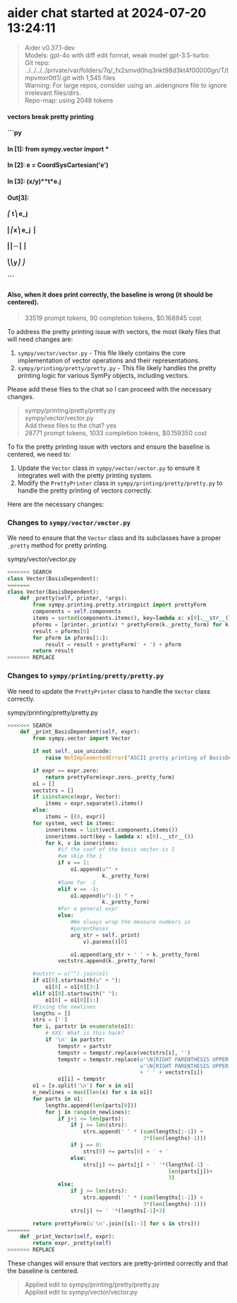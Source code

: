 
# aider chat started at 2024-07-20 13:24:11

> Aider v0.37.1-dev  
> Models: gpt-4o with diff edit format, weak model gpt-3.5-turbo  
> Git repo: ../../../../private/var/folders/7q/_fx2smvd0hq3nkt98d3kt4f00000gn/T/tmpvmxr0tt1/.git with 1,545 files  
> Warning: For large repos, consider using an .aiderignore file to ignore irrelevant files/dirs.  
> Repo-map: using 2048 tokens  

#### vectors break pretty printing  
#### ```py  
#### In [1]: from sympy.vector import *  
####   
#### In [2]: e = CoordSysCartesian('e')  
####   
#### In [3]: (x/y)**t*e.j  
#### Out[3]:  
#### ⎛   t⎞ e_j  
#### ⎜⎛x⎞ e_j ⎟  
#### ⎜⎜─⎟ ⎟  
#### ⎝⎝y⎠ ⎠  
#### ```  
####   
#### Also, when it does print correctly, the baseline is wrong (it should be centered).  
> 33519 prompt tokens, 90 completion tokens, $0.168945 cost  

To address the pretty printing issue with vectors, the most likely files that will need changes are:

1. `sympy/vector/vector.py` - This file likely contains the core implementation of vector operations and their representations.
2. `sympy/printing/pretty/pretty.py` - This file likely handles the pretty printing logic for various SymPy objects, including vectors.

Please add these files to the chat so I can proceed with the necessary changes.

> sympy/printing/pretty/pretty.py  
> sympy/vector/vector.py  
> Add these files to the chat? yes  
> 28771 prompt tokens, 1033 completion tokens, $0.159350 cost  

To fix the pretty printing issue with vectors and ensure the baseline is centered, we need to:

1. Update the `Vector` class in `sympy/vector/vector.py` to ensure it integrates well with the pretty printing system.
2. Modify the `PrettyPrinter` class in `sympy/printing/pretty/pretty.py` to handle the pretty printing of vectors correctly.

Here are the necessary changes:

### Changes to `sympy/vector/vector.py`

We need to ensure that the `Vector` class and its subclasses have a proper `_pretty` method for pretty printing.

sympy/vector/vector.py
```python
<<<<<<< SEARCH
class Vector(BasisDependent):
=======
class Vector(BasisDependent):
    def _pretty(self, printer, *args):
        from sympy.printing.pretty.stringpict import prettyForm
        components = self.components
        items = sorted(components.items(), key=lambda x: x[0].__str__())
        pforms = [printer._print(v) * prettyForm(k._pretty_form) for k, v in items]
        result = pforms[0]
        for pform in pforms[1:]:
            result = result + prettyForm(' + ') + pform
        return result
>>>>>>> REPLACE
```

### Changes to `sympy/printing/pretty/pretty.py`

We need to update the `PrettyPrinter` class to handle the `Vector` class correctly.

sympy/printing/pretty/pretty.py
```python
<<<<<<< SEARCH
    def _print_BasisDependent(self, expr):
        from sympy.vector import Vector

        if not self._use_unicode:
            raise NotImplementedError("ASCII pretty printing of BasisDependent is not implemented")

        if expr == expr.zero:
            return prettyForm(expr.zero._pretty_form)
        o1 = []
        vectstrs = []
        if isinstance(expr, Vector):
            items = expr.separate().items()
        else:
            items = [(0, expr)]
        for system, vect in items:
            inneritems = list(vect.components.items())
            inneritems.sort(key = lambda x: x[0].__str__())
            for k, v in inneritems:
                #if the coef of the basis vector is 1
                #we skip the 1
                if v == 1:
                    o1.append(u"" +
                              k._pretty_form)
                #Same for -1
                elif v == -1:
                    o1.append(u"(-1) " +
                              k._pretty_form)
                #For a general expr
                else:
                    #We always wrap the measure numbers in
                    #parentheses
                    arg_str = self._print(
                        v).parens()[0]

                    o1.append(arg_str + ' ' + k._pretty_form)
                vectstrs.append(k._pretty_form)

        #outstr = u("").join(o1)
        if o1[0].startswith(u" + "):
            o1[0] = o1[0][3:]
        elif o1[0].startswith(" "):
            o1[0] = o1[0][1:]
        #Fixing the newlines
        lengths = []
        strs = ['']
        for i, partstr in enumerate(o1):
            # XXX: What is this hack?
            if '\n' in partstr:
                tempstr = partstr
                tempstr = tempstr.replace(vectstrs[i], '')
                tempstr = tempstr.replace(u'\N{RIGHT PARENTHESIS UPPER HOOK}',
                                          u'\N{RIGHT PARENTHESIS UPPER HOOK}'
                                          + ' ' + vectstrs[i])
                o1[i] = tempstr
        o1 = [x.split('\n') for x in o1]
        n_newlines = max([len(x) for x in o1])
        for parts in o1:
            lengths.append(len(parts[0]))
            for j in range(n_newlines):
                if j+1 <= len(parts):
                    if j >= len(strs):
                        strs.append(' ' * (sum(lengths[:-1]) +
                                           3*(len(lengths)-1)))
                    if j == 0:
                        strs[0] += parts[0] + ' + '
                    else:
                        strs[j] += parts[j] + ' '*(lengths[-1] -
                                                   len(parts[j])+
                                                   3)
                else:
                    if j >= len(strs):
                        strs.append(' ' * (sum(lengths[:-1]) +
                                           3*(len(lengths)-1)))
                    strs[j] += ' '*(lengths[-1]+3)

        return prettyForm(u'\n'.join([s[:-3] for s in strs]))
=======
    def _print_Vector(self, expr):
        return expr._pretty(self)
>>>>>>> REPLACE
```

These changes will ensure that vectors are pretty-printed correctly and that the baseline is centered.

> Applied edit to sympy/printing/pretty/pretty.py  
> Applied edit to sympy/vector/vector.py  
